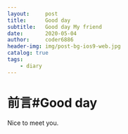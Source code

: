 ```yaml
---
layout:     post
title:      Good day
subtitle:   Good day My friend
date:       2020-05-04
author:     coder6886
header-img: img/post-bg-ios9-web.jpg
catalog: true
tags:
    - diary
---
```

# 前言#Good day

Nice to meet you.